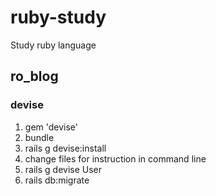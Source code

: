 # ruby-study
Study ruby language

## ro_blog

### devise
1. gem 'devise'
2. bundle
3. rails g devise:install
4. change files for instruction in command line
5. rails g devise User
6. rails db:migrate